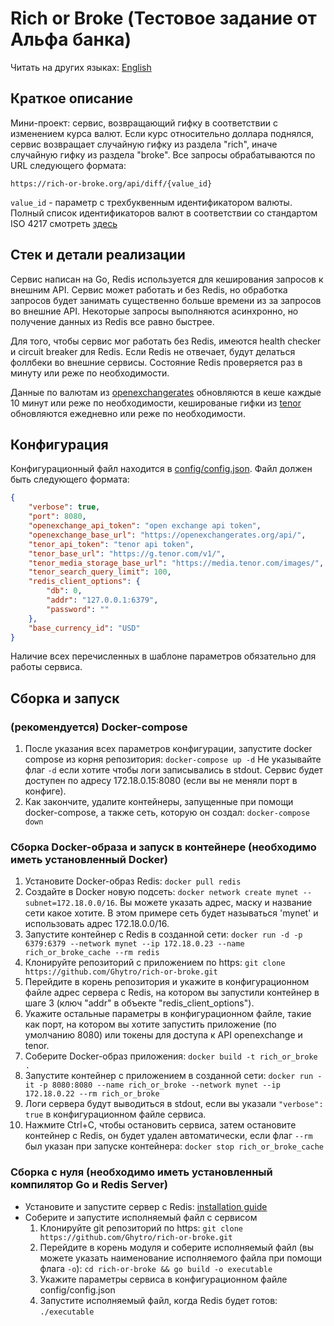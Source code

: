 # Rich or Broke (Тестовое задание от Альфа банка)
Читать на других языках: [English](https://github.com/Ghytro/rich-or-broke/blob/main/README.ru.md)
## Краткое описание
Мини-проект: сервис, возвращающий гифку в соответствии с изменением курса валют. Если курс относительно доллара поднялся, сервис возвращает случайную гифку из раздела "rich", иначе случайную гифку из раздела "broke". Все запросы обрабатываются по URL следующего формата:

```https://rich-or-broke.org/api/diff/{value_id}```

```value_id``` - параметр с трехбуквенным идентификатором валюты. Полный список идентификаторов валют в соответствии со стандартом ISO 4217 смотреть [здесь](https://ru.wikipedia.org/wiki/ISO_4217#Active_codes)

## Стек и детали реализации
Сервис написан на Go, Redis используется для кеширования запросов к внешним API. Сервис может работать и без Redis, но обработка запросов будет занимать существенно больше времени из за запросов во внешние API. Некоторые запросы выполняются асинхронно, но получение данных из Redis все равно быстрее.

Для того, чтобы сервис мог работать без Redis, имеются health checker и circuit breaker для Redis. Если Redis не отвечает, будут делаться фоллбеки во внешние сервисы. Состояние Redis проверяется раз в минуту или реже по необходимости.

Данные по валютам из [openexchangerates](https://openexchangerates.org/) обновляются в кеше каждые 10 минут или реже по необходимости, кешированые гифки из [tenor](https://tenor.com/) обновляются ежедневно или реже по необходимости.

## Конфигурация
Конфигурационный файл находится в [config/config.json](https://github.com/Ghytro/rich-or-broke/tree/main/config/config.json). Файл должен быть следующего формата:
```json
{
    "verbose": true,
    "port": 8080,
    "openexchange_api_token": "open exchange api token",
    "openexchange_base_url": "https://openexchangerates.org/api/",
    "tenor_api_token": "tenor api token",
    "tenor_base_url": "https://g.tenor.com/v1/",
    "tenor_media_storage_base_url": "https://media.tenor.com/images/",
    "tenor_search_query_limit": 100,
    "redis_client_options": {
        "db": 0,
        "addr": "127.0.0.1:6379",
        "password": ""
    },
    "base_currency_id": "USD"
}
```
Наличие всех перечисленных в шаблоне параметров обязательно для работы сервиса.

## Сборка и запуск
### (рекомендуется) Docker-compose
1. После указания всех параметров конфигурации, запустите docker compose из корня репозитория: ```docker-compose up -d```
Не указывайте флаг ```-d``` если хотите чтобы логи записывались в stdout. Сервис будет доступен по адресу 172.18.0.15:8080 (если вы не меняли порт в конфиге).
2. Как закончите, удалите контейнеры, запущенные при помощи docker-compose, а также сеть, которую он создал: ```docker-compose down```
### Сборка Docker-образа и запуск в контейнере (необходимо иметь установленный Docker)
1. Установите Docker-образ Redis: ```docker pull redis```
2. Создайте в Docker новую подсеть: ```docker network create mynet --subnet=172.18.0.0/16```. Вы можете указать адрес, маску и название сети какое хотите. В этом примере сеть будет называться 'mynet' и использовать адрес 172.18.0.0/16.
3. Запустите контейнер с Redis в созданной сети: ```docker run -d -p 6379:6379 --network mynet --ip 172.18.0.23 --name rich_or_broke_cache --rm redis```
4. Клонируйте репозиторий с приложением по https: ```git clone https://github.com/Ghytro/rich-or-broke.git```
5. Перейдите в корень репозитория и укажите в конфигурационном файле адрес сервера с Redis, на котором вы запустили контейнер в шаге 3 (ключ "addr" в объекте "redis_client_options").
6. Укажите остальные параметры в конфигурационном файле, такие как порт, на котором вы хотите запустить приложение (по умолчанию 8080) или токены для доступа к API openexchange и tenor.
7. Соберите Docker-образ приложения: ```docker build -t rich_or_broke .```
8. Запустите контейнер с приложением в созданной сети: ```docker run -it -p 8080:8080 --name rich_or_broke --network mynet --ip 172.18.0.22 --rm rich_or_broke```
9. Логи сервера будут выводиться в stdout, если вы указали ```"verbose": true``` в конфигурационном файле сервиса.
10. Нажмите Ctrl+C, чтобы остановить сервиса, затем остановите контейнер с Redis, он будет удален автоматически, если флаг ```--rm``` был указан при запуске контейнера: ```docker stop rich_or_broke_cache```

### Сборка с нуля (необходимо иметь установленный компилятор Go и Redis Server)
- Установите и запустите сервер с Redis: [installation guide](https://redis.io/docs/getting-started/)
- Соберите и запустите исполняемый файл с сервисом
    1. Клонируйте git репозиторий по https: ```git clone https://github.com/Ghytro/rich-or-broke.git```
    2. Перейдите в корень модуля и соберите исполняемый файл (вы можете указать наименование исполняемого файла при помощи флага ```-o```): ```cd rich-or-broke && go build -o executable```
    3. Укажите параметры сервиса в конфигурационном файле config/config.json
    4. Запустите исполняемый файл, когда Redis будет готов: ```./executable```
